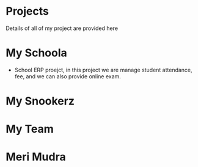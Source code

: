 # Projects
Details of all of my project are provided here

# My Schoola 

* School ERP proejct, in this project we are manage student attendance, fee, and we can also provide online exam.


# My Snookerz

# My Team

# Meri Mudra 

